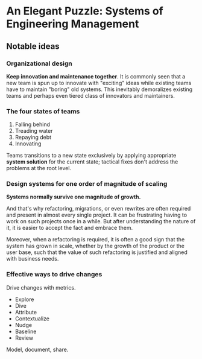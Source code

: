# An Elegant Puzzle: Systems of Engineering Management

## Notable ideas

### Organizational design

**Keep innovation and maintenance together**. It is commonly seen that a new team
is spun up to innovate with "exciting" ideas while existing teams have to maintain
"boring" old systems. This inevitably demoralizes existing teams and perhaps
even tiered class of innovators and maintainers.

### The four states of teams

1. Falling behind
2. Treading water
3. Repaying debt
4. Innovating

Teams transitions to a new state exclusively by applying appropriate **system solution**
for the current state; tactical fixes don't address the problems at the root level.

### Design systems for one order of magnitude of scaling

**Systems normally survive one magnitude of growth.**

And that's why refactoring, migrations, or even rewrites are often required and
present in almost every single project. It can be frustrating having to work on
such projects once in a while. But after understanding the nature of it, it is
easier to accept the fact and embrace them.

Moreover, when a refactoring is required, it is often a good sign that the system
has grown in scale, whether by the growth of the product or the user base, such
that the value of such refactoring is justified and aligned with business needs.

### Effective ways to drive changes

Drive changes with metrics.

- Explore
- Dive
- Attribute
- Contextualize
- Nudge
- Baseline
- Review

Model, document, share.
